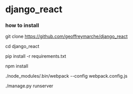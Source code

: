 # django_react

### how to install
git clone https://github.com/geoffreymarche/django_react 

cd django_react 

pip install -r requirements.txt 

npm install 

./node_modules/.bin/webpack --config webpack.config.js 

./manage.py runserver
